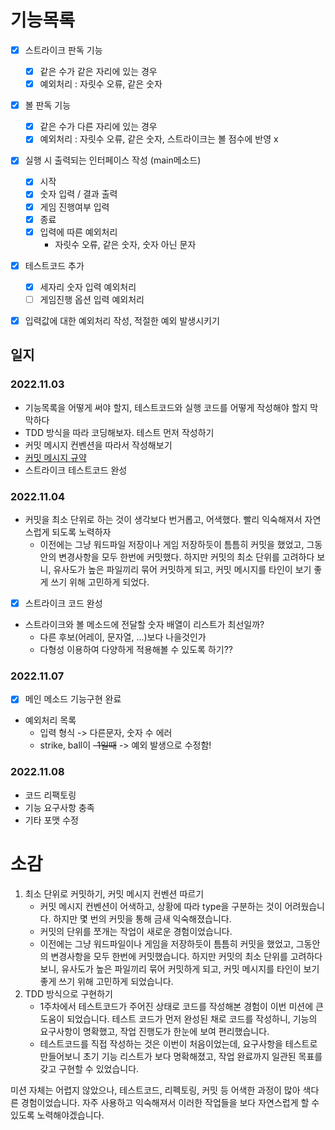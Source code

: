 # 기능목록

- [x] 스트라이크 판독 기능
    - [x] 같은 수가 같은 자리에 있는 경우
    - [x] 예외처리 : 자릿수 오류, 같은 숫자
- [x] 볼 판독 기능
    - [x] 같은 수가 다른 자리에 있는 경우
    - [x] 예외처리 : 자릿수 오류, 같은 숫자, 스트라이크는 볼 점수에 반영 x
- [x] 실행 시 출력되는 인터페이스 작성 (main메소드)
    - [x] 시작
    - [x] 숫자 입력 / 결과 출력
    - [x] 게임 진행여부 입력
    - [x] 종료
    - [x] 입력에 따른 예외처리
      - 자릿수 오류, 같은 숫자, 숫자 아닌 문자
- [x] 테스트코드 추가
    - [x] 세자리  숫자 입력 예외처리
    - [ ] 게임진행 옵션 입력 예외처리
- [x] 입력값에 대한 예외처리 작성, 적절한 예외 발생시키기



## 일지

### 2022.11.03

- 기능목록을 어떻게 써야 할지, 테스트코드와 실행 코드를 어떻게 작성해야 할지 막막하다
- TDD 방식을 따라 코딩해보자. 테스트 먼저 작성하기
- 커밋 메시지 컨벤션을 따라서 작성해보기
- [커밋 메시지 규약](https://velog.io/@outstandingboy/Git-%EC%BB%A4%EB%B0%8B-%EB%A9%94%EC%8B%9C%EC%A7%80-%EA%B7%9C%EC%95%BD-%EC%A0%95%EB%A6%AC-the-AngularJS-commit-conventions#%EC%BB%A4%EB%B0%8B-%EB%A9%94%EC%8B%9C%EC%A7%80-%ED%97%A4%EB%8D%94-commit-message-header)
- 스트라이크 테스트코드 완성

### 2022.11.04

- 커밋을 최소 단위로 하는 것이 생각보다 번거롭고, 어색했다. 빨리 익숙해져서 자연스럽게 되도록 노력하자
    - 이전에는 그냥 워드파일 저장이나 게임 저장하듯이 틈틈히 커밋을 했었고, 그동안의 변경사항을 모두 한번에 커밋했다. 하지만 커밋의 최소 단위를 고려하다 보니, 유사도가 높은 파일끼리 묶어 커밋하게 되고,
      커밋 메시지를 타인이 보기 좋게 쓰기 위해 고민하게 되었다.
- [x] 스트라이크 코드 완성
- 스트라이크와 볼 메소드에 전달할 숫자 배열이 리스트가 최선일까?
    - 다른 후보(어레이, 문자열, ...)보다 나을것인가
    - 다형성 이용하여 다양하게 적용해볼 수 있도록 하기??

### 2022.11.07

- [x] 메인 메소드 기능구현 완료
- 예외처리 목록
  - 입력 형식 -> 다른문자, 숫자 수  에러
  - strike, ball이 ~~-1일때~~ -> 예외 발생으로 수정함!

### 2022.11.08

- 코드 리팩토링
- 기능 요구사항 충족
- 기타 포맷 수정


# 소감

1. 최소 단위로 커밋하기, 커밋 메시지 컨벤션 따르기
   - 커밋 메시지 컨벤션이 어색하고, 상황에 따라 type을 구분하는 것이 어려웠습니다. 하지만 몇 번의 커밋을 통해 금새 익숙해졌습니다.
   - 커밋의 단위를 쪼개는 작업이 새로운 경험이었습니다.
   - 이전에는 그냥 워드파일이나 게임을 저장하듯이 틈틈히 커밋을 했었고, 그동안의 변경사항을 모두 한번에 커밋했습니다. 하지만 커밋의 최소 단위를 고려하다 보니, 유사도가 높은 파일끼리 묶어 커밋하게 되고, 커밋 메시지를 타인이 보기 좋게 쓰기 위해 고민하게 되었습니다.
2. TDD 방식으로 구현하기
   - 1주차에서 테스트코드가 주어진 상태로 코드를 작성해본 경험이 이번 미션에 큰 도움이 되었습니다. 테스트 코드가 먼저 완성된 채로 코드를 작성하니, 기능의 요구사항이 명확했고, 작업 진행도가 한눈에 보여 편리했습니다.
   - 테스트코드를 직접 작성하는 것은 이번이 처음이었는데, 요구사항을 테스트로 만들어보니 초기 기능 리스트가 보다 명확해졌고, 작업 완료까지 일관된 목표를 갖고 구현할 수 있었습니다.

미션 자체는 어렵지 않았으나, 테스트코드, 리펙토링, 커밋 등 어색한 과정이 많아 색다른 경험이었습니다.
자주  사용하고 익숙해져서 이러한 작업들을 보다 자연스럽게 할 수 있도록 노력해야겠습니다.